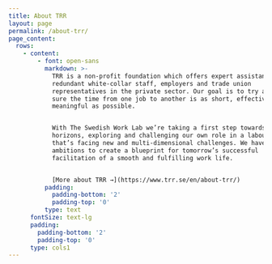 ```yaml
---
title: About TRR
layout: page
permalink: /about-trr/
page_content:
  rows:
    - content:
        - font: open-sans
          markdown: >-
            TRR is a non-profit foundation which offers expert assistance to
            redundant white-collar staff, employers and trade union
            representatives in the private sector. Our goal is to try and make
            sure the time from one job to another is as short, effective and as
            meaningful as possible.


            With The Swedish Work Lab we’re taking a first step towards broader
            horizons, exploring and challenging our own role in a labour market
            that’s facing new and multi-dimensional challenges. We have
            ambitions to create a blueprint for tomorrow’s successful
            facilitation of a smooth and fulfilling work life.


            [More about TRR →](https://www.trr.se/en/about-trr/)
          padding:
            padding-bottom: '2'
            padding-top: '0'
          type: text
      fontSize: text-lg
      padding:
        padding-bottom: '2'
        padding-top: '0'
      type: cols1
---
```


